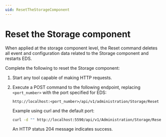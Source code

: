 ```yaml
---
uid: ResetTheStorageComponent
---
```


# Reset the Storage component

When applied at the storage component level, the Reset command deletes all event and configuration data related to the Storage component and restarts EDS.

Complete the following to reset the Storage component:

1. Start any tool capable of making HTTP requests.
2. Execute a POST command to the following endpoint, replacing `<port_number>` with the port specified for EDS:

    ```http
    http://localhost:<port_number>/api/v1/administration/Storage/Reset
    ```

    Example using curl and the default port:

    ```bash
    curl -d "" http://localhost:5590/api/v1/Administration/Storage/Reset
    ```

    An HTTP status 204 message indicates success.
